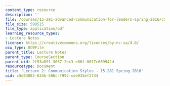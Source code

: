 ```yaml
---
content_type: resource
description: ''
file: /courses/15-281-advanced-communication-for-leaders-spring-2016/c5d03882634b586cf992cee035ef2744_MIT15_281S16_Lec2.pdf
file_size: 599515
file_type: application/pdf
learning_resource_types:
- Lecture Notes
license: https://creativecommons.org/licenses/by-nc-sa/4.0/
ocw_type: OCWFile
parent_title: Lecture Notes
parent_type: CourseSection
parent_uid: 2f53a891-3037-2ec3-e86f-0617c669942d
resourcetype: Document
title: 'Lecture 2: Communication Styles - 15.281 Spring 2016'
uid: c5d03882-634b-586c-f992-cee035ef2744
---
```

